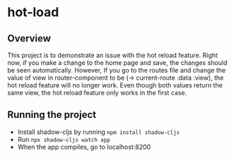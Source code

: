 # hot-load


## Overview

This project is to demonstrate an issue with the hot reload feature. Right now, if you make a change to the home page and save, the changes should be seen automatically. However, If you go to the routes file and change the value of view in router-component to be (-> current-route :data :view), the hot reload feature will no longer work. Even though both values return the same view, the hot reload feature only works in the first case.

## Running the project

* Install shadow-cljs by running `npm install shadow-cljs`
* Run `npx shadow-cljs watch app`
* When the app compiles, go to localhost:8200 
